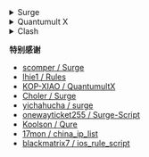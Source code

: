 
<details>
  <summary>Surge</summary>

  资源: [网站](https://nssurge.com/) / [手册](http://manual.nssurge.com/) / [FAQ](https://nssurge.com/support) / [社区](https://community.nssurge.com/)

  配置文件(where to go): [Global](https://raw.githubusercontent.com/DivineEngine/Profiles/master/Surge/Outbound.conf) / [China](https://raw.githubusercontent.com/DivineEngine/Profiles/master/Surge/Inbound.conf)

  更多: [Ruleset](https://github.com/DivineEngine/Profiles/tree/master/Surge/Ruleset) / [Module](https://github.com/DivineEngine/Profiles/tree/master/Surge/Module)
</details>

<details>
  <summary>Quantumult X</summary>

  资源: [Github](https://github.com/crossutility/Quantumult-X)

  配置文件: [Global](https://raw.githubusercontent.com/DivineEngine/Profiles/master/Quantumult/Outbound.conf) / [China](https://raw.githubusercontent.com/DivineEngine/Profiles/master/Quantumult/Inbound.conf)

  更多: [Filter Remote](https://github.com/DivineEngine/Profiles/tree/master/Quantumult/Filter) / [Rewrite Remote](https://github.com/DivineEngine/Profiles/tree/master/Quantumult/Rewrite)
</details>

<details>
  <summary>Clash</summary>

  配置文件: [Global](https://raw.githubusercontent.com/DivineEngine/Profiles/master/Clash/Outbound.yaml) / [China](https://raw.githubusercontent.com/DivineEngine/Profiles/master/Clash/Inbound.yaml)

  资源: [官方 Wiki](https://github.com/Dreamacro/clash/wiki) / [非官方 Clash Wiki](https://lancellc.gitbook.io/clash/)

  更多: [RuleSet](https://github.com/DivineEngine/Profiles/tree/master/Clash/RuleSet)
</details>



**特别感谢**

- [scomper / Surge](https://github.com/scomper/Surge)
- [lhie1 / Rules](https://github.com/lhie1/Rules)
- [KOP-XIAO / QuantumultX](https://github.com/KOP-XIAO/QuantumultX)
- [Choler / Surge](https://github.com/Choler/Surge)
- [yichahucha / surge](https://github.com/yichahucha/surge)
- [onewayticket255 / Surge-Script](https://github.com/onewayticket255/Surge-Script)
- [Koolson / Qure](https://github.com/Koolson/Qure)
- [17mon / china_ip_list](https://github.com/17mon/china_ip_list)
- [blackmatrix7 / ios_rule_script](https://github.com/blackmatrix7/ios_rule_script)